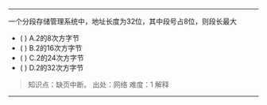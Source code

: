 ---
一个分段存储管理系统中，地址长度为32位，其中段号占8位，则段长最大
- ( ) A.2的8次方字节 
- ( ) B.2的16次方字节 
- ( ) C.2的24次方字节 
- ( ) D.2的32次方字节

> 知识点：缺页中断。
> 出处：网络
> 难度：1
> 解释

---